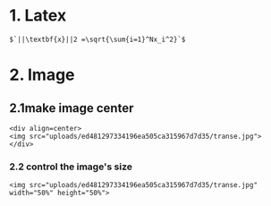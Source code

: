 # 1. Latex
```
$`||\textbf{x}||2 =\sqrt{\sum{i=1}^Nx_i^2}`$
```

# 2. Image
##  2.1make image center
```
<div align=center>
<img src="uploads/ed481297334196ea505ca315967d7d35/transe.jpg">
</div>
```

### 2.2 control the image's size
```
<img src="uploads/ed481297334196ea505ca315967d7d35/transe.jpg" width="50%" height="50%">
```
